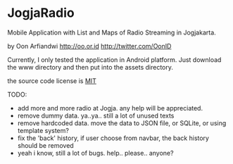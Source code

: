 JogjaRadio
==========

Mobile Application with List and Maps of Radio Streaming in Jogjakarta.

by Oon Arfiandwi
http://oo.or.id
http://twitter.com/OonID

Currently, I only tested the application in Android platform.
Just download the www directory and then put into the assets directory.


the source code license is <a href="http://opensource.org/licenses/MIT">MIT</a>

TODO:
+ add more and more radio at Jogja. any help will be appreciated.
+ remove dummy data. ya..ya.. still a lot of unused texts
+ remove hardcoded data. move the data to JSON file, or SQLite, or using template system?
+ fix the 'back' history, if user choose from navbar, the back history should be removed
+ yeah i know, still a lot of bugs. help.. please.. anyone?
